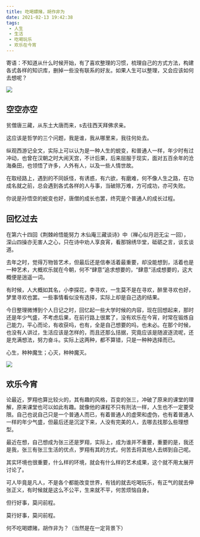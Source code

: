 ```yaml
---
title: 吃喝嫖赌，胡作非为
date: 2021-02-13 19:42:38
tags: 
 - 人生
 - 生活
 - 吃喝玩乐
 - 欢乐在今宵
---
```


寄语：不知道从什么时候开始，有了喜欢整理的习惯，梳理自己的方式方法，构建各式各样的知识库，删掉一些没有联系的好友。如果人生可以整理，又会应该如何去想呢？

![](https://dubuqingfeng.oss-cn-hongkong.aliyuncs.com/blog/life/202102-chihepiaoduhuzuofeiwei-01.webp)

## 空空亦空

贫僧唐三藏，从东土大唐而来，s去往西天拜佛求亲。

这应该是哲学的三个问题，我是谁，我从哪里来，我往何处去。

纵观西游记全文，实际上可以认为是一种人生的蜕变，和普通人一样，年少时有过冲动，也曾在汉朝之时大闹天宫，不计后果，后来屈服于现实，面对五百余年的沧海桑田，也领悟了许多，人外有人，以及一些人情世故。

在取经路上，遇到的不同妖怪，有诱惑，有六欲，有磨难，何不像人生之路，在功成名就之前，总会遇到各式各样的人与事，当破除万难，方可成功，亦可失败。

你说是孙悟空的蜕变也好，唐僧的成长也罢，终究是个普通人的成长过程。

## 回忆过去

在第六十四回《荆棘岭悟能努力 木仙庵三藏谈诗》中（禅心似月迥无尘 一回），深山四操亦无害人之心，只在诗中劝人享良宵，看那锦绣华堂，砥砺之言，谈玄谈道。

去年之时，觉得万物皆艺术，但最后还是信奉活着最重要，却没能想到，活着也是一种艺术，大概欢乐就在今朝，何不“肆意”追求想要的，“肆意”活成想要的，这大概便是逍遥一词。

有时候，人大概如其名，小李探花，李寻欢，一生莫不是在寻欢，醉里寻欢也好，梦里寻欢也罢。一些事情看似没有选择，实际上却是自己选的结果。

今日整理微博到个人日记之时，回忆起一些大学时候的内容，现在回想起来，那时还是年少气盛，不考虑后果，在前行路上很累了，没有欢乐在今宵，时常在锻炼自己能力，平心而论，有收获吗，也有，全是自己想要的吗，也未必。在那个时候，也没有人讲过，生活应该是怎样的，而且还那么拮据，究竟应该是随波逐流呢，还是充满想法，努力奋斗。实际上这两种，都不算错，只是一种种选择而已。

心生，种种魔生；心灭，种种魔灭。

![](https://dubuqingfeng.oss-cn-hongkong.aliyuncs.com/blog/life/202102-chihepiaoduhuzuofeiwei-01.webp)

## 欢乐今宵

论最近，罗翔也算比较火的，其有趣的风格，百变的张三，冲破了原来的课堂的理解，原来课堂也可以如此有趣。就像他的课程不只有刑法一样，人生也不一定要受限。自己也说自己只是一个普通人而已，有着普通人的虚荣和虚伪，也有着普通人一样的年少气盛，但最后还是沉淀下来，人没有完美的人，去哪去找那么些理想型。

最近在想，自己想成为张三还是罗翔，实际上，成为谁并不重要，重要的是，我还是我，张三有张三生活的优点，罗翔有其的方式，何苦去将其他人去绑到自己呢。

其实环境也很重要，什么样的环境，就会有什么样的艺术成果，这个就不用太展开讨论了。

可人毕竟是凡人，不是各个都能改变世界，有钱的就去吃喝玩乐，有正气的就去伸张正义，有时候就是这么不公平，生来就不平，何苦烦恼自身。

但行好事，莫问前程。

莫行好事，莫问前程。

何不吃喝嫖赌，胡作非为？（当然是在一定背景下）